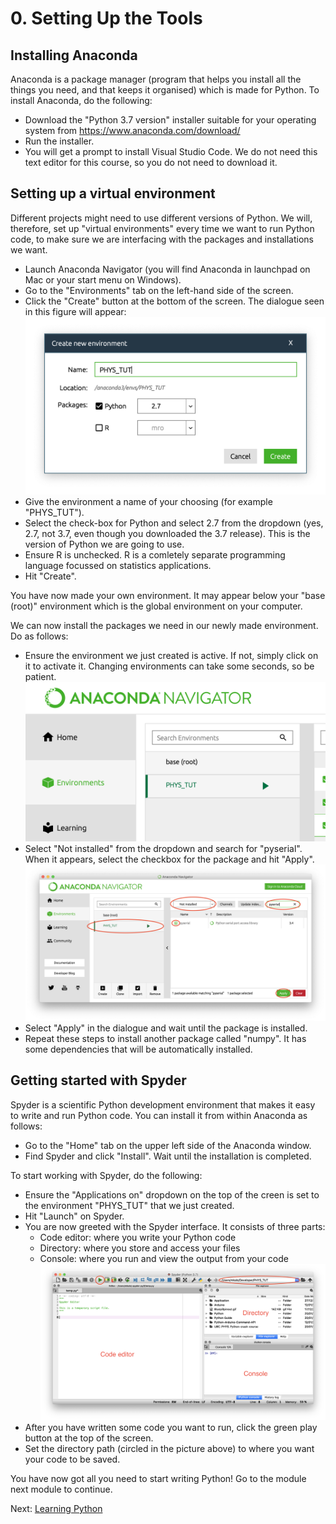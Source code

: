 # 0. Setting Up the Tools

## Installing Anaconda
Anaconda is a package manager (program that helps you install all the things you need, and that keeps it organised) which is made for Python. To install Anaconda, do the following:

- Download the "Python 3.7 version" installer suitable for your operating system from https://www.anaconda.com/download/
- Run the installer.
- You will get a prompt to install Visual Studio Code. We do not need this text editor for this course, so you do not need to download it.

## Setting up a virtual environment
Different projects might need to use different versions of Python. We will, therefore, set up "virtual environments" every time we want to run Python code, to make sure we are interfacing with the packages and installations we want.
- Launch Anaconda Navigator (you will find Anaconda in launchpad on Mac or your start menu on Windows).
- Go to the "Environments" tab on the left-hand side of the screen.
- Click the "Create" button at the bottom of the screen. The dialogue seen in this figure will appear:
![](Images/Anaconda1.png)
- Give the environment a name of your choosing (for example "PHYS_TUT").
- Select the check-box for Python and select 2.7 from the dropdown (yes, 2.7, not 3.7, even though you downloaded the 3.7 release). This is the version of Python we are going to use.
- Ensure R is unchecked. R is a comletely separate programming language focussed on statistics applications.
- Hit "Create".

You have now made your own environment. It may appear below your "base (root)" environment which is the global environment on your computer.

We can now install the packages we need in our newly made environment. Do as follows:
- Ensure the environment we just created is active. If not, simply click on it to activate it. Changing environments can take some seconds, so be patient.
![](Images/Anaconda2.png)
- Select "Not installed" from the dropdown and search for "pyserial". When it appears, select the checkbox for the package and hit "Apply".
![](Images/Anaconda3.png)
- Select "Apply" in the dialogue and wait until the package is installed.
- Repeat these steps to install another package called "numpy". It has some dependencies that will be automatically installed.

## Getting started with Spyder
Spyder is a scientific Python development environment that makes it easy to write and run Python code. You can install it from within Anaconda as follows:
- Go to the "Home" tab on the upper left side of the Anaconda window.
- Find Spyder and click "Install". Wait until the installation is completed.

To start working with Spyder, do the following:
- Ensure the "Applications on" dropdown on the top of the creen is set to the environment "PHYS_TUT" that we just created.
- Hit "Launch" on Spyder.
- You are now greeted with the Spyder interface. It consists of three parts:
  - Code editor: where you write your Python code
  - Directory: where you store and access your files
  - Console: where you run and view the output from your code
![](Images/Spyder1.png)
- After you have written some code you want to run, click the green play button at the top of the screen.
- Set the directory path (circled in the picture above) to where you want your code to be saved.

You have now got all you need to start writing Python! Go to the module next module to continue.

Next: [Learning Python](/1.%20Learning%20Python/)
